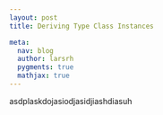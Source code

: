 ```yaml
---
layout: post
title: Deriving Type Class Instances

meta:
  nav: blog
  author: larsrh
  pygments: true
  mathjax: true
---
```




asdplaskdojasiodjasidjiashdiasuh
